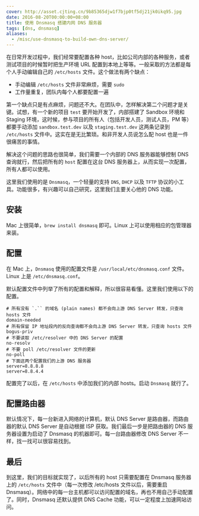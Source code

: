 ```yaml
---
cover: http://asset.cjting.cn/9b85365djw1f7bjp0tf5dj21jk0ikq95.jpg
date: 2016-08-20T00:00:00+08:00
title: 使用 Dnsmasq 搭建内网 DNS 服务器
tags: [dns, dnsmasq]
aliases:
  - /misc/use-dnsmasq-to-build-own-dns-server/
---
```

在日常开发过程中，我们经常要配置各种
 host，比如公司内部的各种服务，或者测试项目的时候暂时把生产环境 URL 配置到本地上等等。一般采取的方法都是每个人手动编辑自己的 `/etc/hosts` 文件。这个做法有两个缺点：

- 手动编辑 `/etc/hosts` 文件非常麻烦，需要 `sudo`
- 工作量重复，团队内每个人都要配置一遍

<!--more-->

第一个缺点只是有点麻烦，问题还不大。在团队中，怎样解决第二个问题才是关键。试想，有一个新的项目 `test` 要开始开发了，内部搭建了 Sandbox 环境和 Staging 环境，这时候，参与项目的所有人（包括开发人员，测试人员，PM 等）都要手动添加 `sandbox.test.dev` 以及 `staging.test.dev` 这两条记录到 `/etc/hosts` 文件中。这实在是无比繁琐。和非开发人员说怎么配 host 也是一件很痛苦的事情。

解决这个问题的思路也很简单，我们需要一个内部的 DNS 服务器能够控制 DNS 查询就行，然后把所有的 `host` 配置在这台 DNS 服务器上，从而实现一次配置，所有人都可以使用。

这里我们使用的是 `Dnsmasq`，一个轻量的支持 `DNS`, `DHCP` 以及 `TFTP` 协议的小工具。功能很多，有兴趣可以自己研究，这里我们主要关心他的 DNS 功能。

## 安装

Mac 上很简单，`brew install dnsmasq` 即可。Linux 上可以使用相应的包管理器来装。

## 配置

在 Mac 上，`Dnsmasq` 使用的配置文件是 `/usr/local/etc/dnsmasq.conf` 文件。Linux 上是 `/etc/dnsmasq.conf`。

默认配置文件中列举了所有的配置和解释，所以很容易看懂。这里我们使用以下的配置。

```text
# 所有没有 `.`` 的域名 (plain names) 都不会向上游 DNS Server 转发，只查询 hosts 文件
domain-needed
# 所有保留 IP 地址段内的反向查询都不会向上游 DNS Server 转发，只查询 hosts 文件
bogus-priv
# 不要读取 /etc/resolver 中的 DNS Server 的配置
no-resolv
# 不要 poll /etc/resolver 文件的更新
no-poll
# 下面这两个配置我们的上游 DNS 服务器
server=8.8.8.8
server=8.8.4.4
```

配置完了以后，在 `/etc/hosts` 中添加我们的内部 hosts。启动 `Dnsmasq` 就行了。

## 配置路由器

默认情况下，每一台新进入网络的计算机，默认 DNS Server 是路由器，而路由器的默认 DNS Server 是自动根据 ISP 获取。我们最后一步是把路由器的 DNS 服务器设置为启动了 Dnsmasq 的机器即可。每一台路由器修改 DNS Server 不一样，找一找可以很容易找到。

## 最后

到这里，我们的目标就实现了，以后所有的 host 只需要配置在 Dnsmasq 服务器上的 `/etc/hosts` 文件中（每一次修改 /etc/hosts 文件以后，需要重启 Dnsmasq）。网络中的每一台主机都可以访问配置的域名，再也不用自己手动配置了。同时，Dnsmasq 还默认提供 DNS Cache 功能，可以一定程度上加速网站访问。
